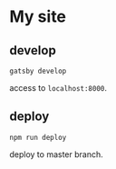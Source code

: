 # My site

## develop

```
gatsby develop
```

access to `localhost:8000`.

## deploy

```
npm run deploy
```

deploy to master branch.
